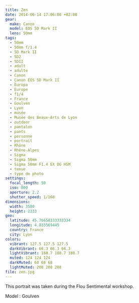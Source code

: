 ```yaml
---
title: Zen
date: 2014-06-14 17:06:00 +02:00
gear:
  make: Canon
  model: EOS 5D Mark II
  lens: 50mm
tags:
  - 50mm
  - 50mm f/1.4
  - 5D Mark II
  - 5D2
  - 5DII
  - adult
  - adulte
  - Canon
  - Canon EOS 5D Mark II
  - Europa
  - Europe
  - f1/4
  - France
  - Goulven
  - Lyon
  - musée
  - Musée des Beaux-Arts de Lyon
  - outdoor
  - pantalon
  - pants
  - personne
  - portrait
  - Rhône
  - Rhône-Alpes
  - Sigma
  - Sigma 50mm
  - Sigma 50mm F1.4 EX DG HSM
  - tenue
  - type de photo
settings:
  focal_length: 50
  iso: 800
  aperture: 2.2
  shutter_speed: 1/160
dimensions:
  width: 3500
  height: 2333
geo:
  latitude: 45.76658333333334
  longitude: 4.833569445
  country: France
  city: Lyon
colors:
  vibrant: 127.5 127.5 127.5
  darkVibrant: 66.3 66.3 66.3
  lightVibrant: 188.7 188.7 188.7
  muted: 124 124 124
  darkMuted: 68 68 68
  lightMuted: 208 208 208
file: zen.jpg
---
```


This portrait was taken during the Flou Sentimental workshop.

Model : Goulven
